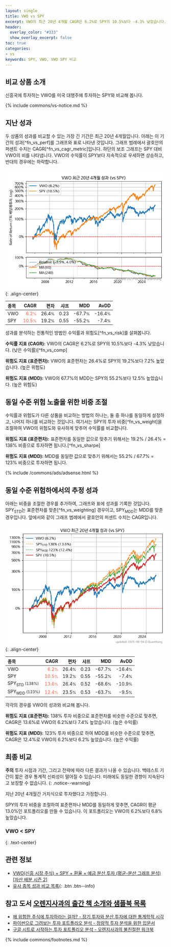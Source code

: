 ```yaml
---
layout: single
title: VWO vs SPY
excerpt: VWO의 최근 20년 4개월 CAGR은 6.2%로 SPY의 10.5%보다 -4.3% 낮았습니다.
header:
  overlay_color: "#333"
  show_overlay_excerpt: false
toc: true
categories:
- vs
keywords: SPY, VWO, VWO SPY 비교
---
```


## 비교 상품 소개


신흥국에 투자하는 VWO를 미국 대행주에 투자하는 SPY와 비교해 봅니다.



{% include commons/vs-notice.md %}

## 지난 성과

두 상품의 성과를 비교할 수 있는 가장 긴 기간은 최근 20년 4개월입니다. 아래는 이 기간의 성과[^fn_vs_perf]를 그래프와 표로 나타낸 것입니다.
그래프 범례에서 괄호안의 퍼센트 수치는 CAGR[^fn_vs_cagr_metric]입니다.
하단의 보조 그래프는 SPY 대비 VWO의 비를 나타냅니다.
VWO의 수익률이 SPY보다 지속적으로 우세하면 상승하고, 반대의 경우에는 하락합니다.

![VWO](/vs/images/vwo-vs-spy_dual.png){: .align-center}

| **종목** | **CAGR** | **편차** | **샤프** | **MDD** | **AvDD** |
| :------------ | ------: | -----------: | -------: | ------: | -------: |
| VWO | <span style="color: tomato">6.2<small>%</small></span> | 26.4<small>%</small> | 0.23 | -67.7<small>%</small> | -16.4<small>%</small> |
| SPY | <span style="color: tomato">10.5<small>%</small></span> | 19.2<small>%</small> | 0.55 | -55.2<small>%</small> | -7.4<small>%</small> |

<!-- more -->


성과를 분석하는 전통적인 방법인 수익률과 위험도[^fn_vs_risk]를 살펴봅니다.

**수익률 지표 (CAGR):** VWO의 CAGR은 6.2%로 SPY의 10.5%보다 -4.3% 낮았습니다. (낮은 수익률)[^fn_vs_comp]

**위험도 지표 (표준편차):** VWO의 표준편차는 26.4%로 SPY의 19.2%보다 7.2% 높았습니다. (높은 위험도)

**위험도 지표 (MDD):** VWO의 67.7%의 MDD는 SPY의 55.2%보다 12.5% 높았습니다. (높은 위험도)



## 동일 수준 위험 노출을 위한 비중 조절

수익률과 위험도가 다른 상품을 비교하는 방법의 하나는, 둘 중 하나를 동일하게 설정하고, 나머지 하나를 비교하는 것입니다.
여기서는 SPY의 투자 비중[^fn_vs_weight]을 조절하여 VWO의 위험도와 유사하게 맞추어 수익률를 비교합니다.

**위험도 지표 (표준편차):** 표준편차를 동일한 값으로 맞추기 위해서는 19.2% / 26.4% = 138% 비중으로 투자하면 됩니다.[^fn_vs_sharpe]

**위험도 지표 (MDD):** MDD를 동일한 값으로 맞추기 위해서는 55.2% / 67.7% = 123% 비중으로 투자하면 됩니다.


{% include /commons/ads/adsense.html %}



## 동일 수준 위험하에서의 추정 성과

아래는 비중을 조절한 경우를 추가하여, 그래프와 표에 성과를 기록한 것입니다.
SPY<sub>STD</sub>는 표준편차를 맞춘[^fn_vs_weighting] 경우이고, SPY<sub>MDD</sub>는 MDD를 맞춘 경우입니다.
앞에서와 같이 그래프 범례에서 괄호안의 퍼센트 수치는 CAGR입니다.


![VWO](/vs/images/vwo-vs-spy.png){: .align-center}



| **종목** | **CAGR** | **편차** | **샤프** | **MDD** | **AvDD** |
| :------------ | ------: | -----------: | -------: | ------: | -------: |
| VWO | <span style="color: tomato">6.2<small>%</small></span> | 26.4<small>%</small> | 0.23 | -67.7<small>%</small> | -16.4<small>%</small> |
| SPY | <span style="color: tomato">10.5<small>%</small></span> | 19.2<small>%</small> | 0.55 | -55.2<small>%</small> | -7.4<small>%</small> |
| SPY<sub>STD</sub> <small>(138%)</small> | <span style="color: tomato">13.6<small>%</small></span> | 26.4<small>%</small> | 0.52 | -68.6<small>%</small> | -10.9<small>%</small> |
| SPY<sub>MDD</sub> <small>(123%)</small> | <span style="color: tomato">12.4<small>%</small></span> | 23.5<small>%</small> | 0.53 | -63.7<small>%</small> | -9.5<small>%</small> |



각각의 경우를 VWO의 성과와 비교해 봅니다.

**위험도 지표 (표준편차):** 138% 투자 비중으로 표준편차를 비슷한 수준으로 맞추면, CAGR은 13.6%로 VWO의 6.2%보다 7.4% 높았습니다. (높은 수익률)

**위험도 지표 (MDD):** 123% 투자 비중으로 하여 MDD를 비슷한 수준으로 맞추면, CAGR은 12.4%로 VWO의 6.2%보다 6.2% 높았습니다. (높은 수익률)




## 최종 비교

**주의** 투자 시점과 기간, 그리고 전략에 따라 다른 결과가 나올 수 있습니다. 백테스트 기간이 짧은 경우 통계적 신뢰성이 떨어질 수 있습니다. 미래에도 동일한 경향이 지속된다고 보장할 수 없습니다.
{: .notice--warning}

지난 20년 4개월간 거치식으로 투자했다고 가정합니다.

SPY의 투자 비중을 조절하여 표준편차나 MDD를 동일하게 맞추면, CAGR이 평균 13.0%인 포트폴리오를 만들 수 있습니다.
이 포트폴리오는 VWO의 6.2%보다 6.8% 높았습니다.

### VWO &lt; SPY
{: .text-center}


## 관련 정보

- [VWO(신흥 시장 주식) + SPY + 환율 + 예금 분산 투자 (평균-분산 그래프 분석) [자산 배분 시즌 2]](https://m.blog.naver.com/onuri2005/223923786877)
- [유사 종목 성과 비교 목록](/vs/){: .btn .btn--info}


## 참고 도서 [오렌지사과의 출간 책 소개와 샘플북 목록](https://kongdori.tistory.com/691)

- [왜 위험한 주식에 투자하라는 걸까? - 장기 투자와 분산 투자에 대한 통계학적 시각](https://kongdori.tistory.com/421)
- [파이썬으로 그려보는 투자 포트폴리오 분석  - 정량적 투자 분석을 위한 입문서](https://kongdori.tistory.com/643)
- [구글 시트로 시작하는 투자 포트폴리오 분석 - 오렌지사과의 불친절한 워크북](https://kongdori.tistory.com/449)

{% include commons/footnotes.md %}